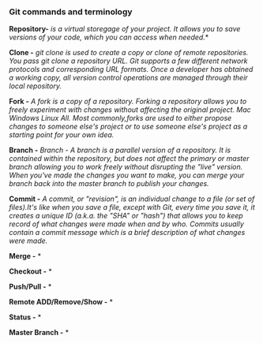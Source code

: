 
### Git commands and terminology

**Repository-**
*is a virtual storegage of your project. It allows you to save versions of your code, which you can access when needed.**


**Clone -**
*git clone is used to create a copy or clone of remote repositories. You pass git clone a repository URL. Git supports a few different network protocols and corresponding URL formats. Once a developer has obtained a working copy, all version control operations are managed through their local repository.*

**Fork -**
*A fork is a copy of a repository. Forking a repository allows you to freely experiment with changes without affecting the original project. Mac Windows Linux All. Most commonly,forks are used to either propose changes to someone else's project or to use someone else's project as a starting point for your own idea.*

**Branch -**
*Branch - A branch is a parallel version of a repository. It is contained within the repository, but does not affect the primary or master branch allowing you to work freely without disrupting the "live" version. When you've made the changes you want to make, you can merge your branch back into the master branch to publish your changes.*

**Commit -**
*A commit, or "revision", is an individual change to a file (or set of files).It's like when you save a file, except with Git, every time you save it, it creates a unique ID (a.k.a. the "SHA" or "hash") that allows you to keep record of what changes were made when and by who. Commits usually contain a commit message which is a brief description of what changes were made.*

**Merge  -**
*

**Checkout -**
*

**Push/Pull -**
*

**Remote ADD/Remove/Show -**
*

**Status -**
*

**Master Branch -**
*
